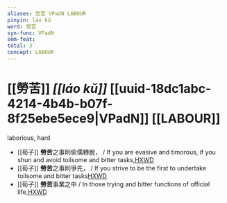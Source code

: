 ```yaml
---
aliases: 勞苦 VPadN LABOUR
pinyin: láo kǔ
word: 勞苦
syn-func: VPadN
sem-feat: 
total: 3
concept: LABOUR 
---
```

# [[勞苦]] *[[láo kǔ]]*  [[uuid-18dc1abc-4214-4b4b-b07f-8f25ebe5ece9|VPadN]] [[LABOUR]]
laborious, hard
 - [[荀子]] **勞苦**之事則偷儒轉脫，
                     / If you are evasive and timorous, if you shun and avoid toilsome and bitter tasks,[HXWD](https://hxwd.org/textview.html?location=KR3a0002_tls_002-6a.21)
 - [[荀子]] **勞苦**之事則爭先， / If you strive to be the first to undertake toilsome and bitter tasks[HXWD](https://hxwd.org/textview.html?location=KR3a0002_tls_002-6a.7)
 - [[荀子]] **勞苦**事業之中 / In those trying and bitter functions of official life,[HXWD](https://hxwd.org/textview.html?location=KR3a0002_tls_006-16a.42)